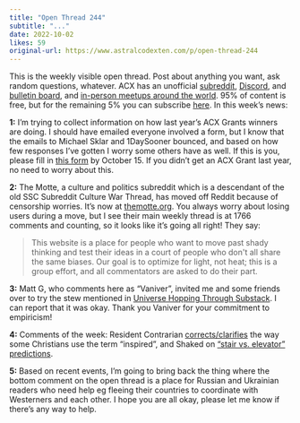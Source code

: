 ```yaml
---
title: "Open Thread 244"
subtitle: "..."
date: 2022-10-02
likes: 59
original-url: https://www.astralcodexten.com/p/open-thread-244
---
```

This is the weekly visible open thread. Post about anything you want, ask random questions, whatever. ACX has an unofficial [subreddit](https://www.reddit.com/r/slatestarcodex/), [Discord](https://discord.gg/RTKtdut), and [bulletin board](https://www.datasecretslox.com/index.php), and [in-person meetups around the world](https://www.lesswrong.com/community?filters%5B0%5D=SSC). 95% of content is free, but for the remaining 5% you can subscribe [here](https://astralcodexten.substack.com/subscribe?). In this week’s news:

 **1:** I’m trying to collect information on how last year’s ACX Grants winners are doing. I should have emailed everyone involved a form, but I know that the emails to Michael Sklar and 1DaySooner bounced, and based on how few responses I’ve gotten I worry some others have as well. If this is you, please fill in [this form](https://forms.gle/hQWuC157TCTgLiQe6) by October 15. If you didn’t get an ACX Grant last year, no need to worry about this.

 **2:** The Motte, a culture and politics subreddit which is a descendant of the old SSC Subreddit Culture War Thread, has moved off Reddit because of censorship worries. It’s now at [themotte.org](https://www.themotte.org/). You always worry about losing users during a move, but I see their main weekly thread is at 1766 comments and counting, so it looks like it’s going all right! They say:

> This website is a place for people who want to move past shady thinking and test their ideas in a court of people who don't all share the same biases. Our goal is to optimize for light, not heat; this is a group effort, and all commentators are asked to do their part.

 **3:** Matt G, who comments here as “Vaniver”, invited me and some friends over to try the stew mentioned in [Universe Hopping Through Substack](https://astralcodexten.substack.com/p/universe-hopping-through-substack). I can report that it was okay. Thank you Vaniver for your commitment to empiricism!

 **4:** Comments of the week: Resident Contrarian [corrects/clarifies](https://astralcodexten.substack.com/p/universe-hopping-through-substack/comment/9370105) the way some Christians use the term “inspired”, and Shaked on [“stair vs. elevator” predictions](https://astralcodexten.substack.com/p/from-nostradamus-to-fukuyama/comment/9347441).

 **5:** Based on recent events, I’m going to bring back the thing where the bottom comment on the open thread is a place for Russian and Ukrainian readers who need help eg fleeing their countries to coordinate with Westerners and each other. I hope you are all okay, please let me know if there’s any way to help.
